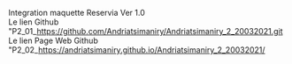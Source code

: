 Integration maquette Reservia Ver 1.0 <br/>
Le lien Github "P2_01_https://github.com/Andriatsimaniry/Andriatsimaniry_2_20032021.git<br/>
Le lien Page Web Github "P2_02_https://andriatsimaniry.github.io/Andriatsimaniry_2_20032021/
